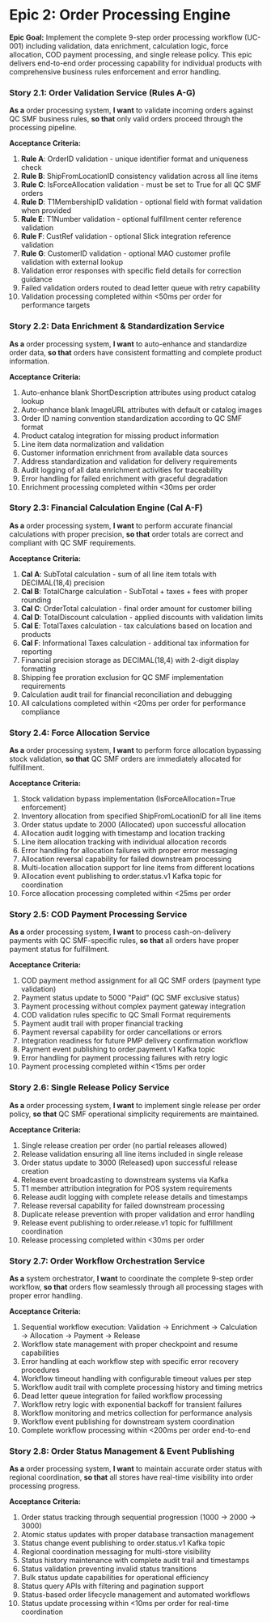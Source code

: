 # Epic 2: Order Processing Engine

**Epic Goal:** Implement the complete 9-step order processing workflow (UC-001) including validation, data enrichment, calculation logic, force allocation, COD payment processing, and single release policy. This epic delivers end-to-end order processing capability for individual products with comprehensive business rules enforcement and error handling.

### Story 2.1: Order Validation Service (Rules A-G)

**As a** order processing system,
**I want** to validate incoming orders against QC SMF business rules,
**so that** only valid orders proceed through the processing pipeline.

**Acceptance Criteria:**
1. **Rule A**: OrderID validation - unique identifier format and uniqueness check
2. **Rule B**: ShipFromLocationID consistency validation across all line items
3. **Rule C**: IsForceAllocation validation - must be set to True for all QC SMF orders
4. **Rule D**: T1MembershipID validation - optional field with format validation when provided
5. **Rule E**: T1Number validation - optional fulfillment center reference validation
6. **Rule F**: CustRef validation - optional Slick integration reference validation
7. **Rule G**: CustomerID validation - optional MAO customer profile validation with external lookup
8. Validation error responses with specific field details for correction guidance
9. Failed validation orders routed to dead letter queue with retry capability
10. Validation processing completed within <50ms per order for performance targets

### Story 2.2: Data Enrichment & Standardization Service

**As a** order processing system,
**I want** to auto-enhance and standardize order data,
**so that** orders have consistent formatting and complete product information.

**Acceptance Criteria:**
1. Auto-enhance blank ShortDescription attributes using product catalog lookup
2. Auto-enhance blank ImageURL attributes with default or catalog images
3. Order ID naming convention standardization according to QC SMF format
4. Product catalog integration for missing product information
5. Line item data normalization and validation
6. Customer information enrichment from available data sources
7. Address standardization and validation for delivery requirements
8. Audit logging of all data enrichment activities for traceability
9. Error handling for failed enrichment with graceful degradation
10. Enrichment processing completed within <30ms per order

### Story 2.3: Financial Calculation Engine (Cal A-F)

**As a** order processing system,
**I want** to perform accurate financial calculations with proper precision,
**so that** order totals are correct and compliant with QC SMF requirements.

**Acceptance Criteria:**
1. **Cal A**: SubTotal calculation - sum of all line item totals with DECIMAL(18,4) precision
2. **Cal B**: TotalCharge calculation - SubTotal + taxes + fees with proper rounding
3. **Cal C**: OrderTotal calculation - final order amount for customer billing
4. **Cal D**: TotalDiscount calculation - applied discounts with validation limits
5. **Cal E**: TotalTaxes calculation - tax calculations based on location and products
6. **Cal F**: Informational Taxes calculation - additional tax information for reporting
7. Financial precision storage as DECIMAL(18,4) with 2-digit display formatting
8. Shipping fee proration exclusion for QC SMF implementation requirements
9. Calculation audit trail for financial reconciliation and debugging
10. All calculations completed within <20ms per order for performance compliance

### Story 2.4: Force Allocation Service

**As a** order processing system,
**I want** to perform force allocation bypassing stock validation,
**so that** QC SMF orders are immediately allocated for fulfillment.

**Acceptance Criteria:**
1. Stock validation bypass implementation (IsForceAllocation=True enforcement)
2. Inventory allocation from specified ShipFromLocationID for all line items
3. Order status update to 2000 (Allocated) upon successful allocation
4. Allocation audit logging with timestamp and location tracking
5. Line item allocation tracking with individual allocation records
6. Error handling for allocation failures with proper error messaging
7. Allocation reversal capability for failed downstream processing
8. Multi-location allocation support for line items from different locations
9. Allocation event publishing to order.status.v1 Kafka topic for coordination
10. Force allocation processing completed within <25ms per order

### Story 2.5: COD Payment Processing Service

**As a** order processing system,
**I want** to process cash-on-delivery payments with QC SMF-specific rules,
**so that** all orders have proper payment status for fulfillment.

**Acceptance Criteria:**
1. COD payment method assignment for all QC SMF orders (payment type validation)
2. Payment status update to 5000 "Paid" (QC SMF exclusive status)
3. Payment processing without complex payment gateway integration
4. COD validation rules specific to QC Small Format requirements
5. Payment audit trail with proper financial tracking
6. Payment reversal capability for order cancellations or errors
7. Integration readiness for future PMP delivery confirmation workflow
8. Payment event publishing to order.payment.v1 Kafka topic
9. Error handling for payment processing failures with retry logic
10. Payment processing completed within <15ms per order

### Story 2.6: Single Release Policy Service

**As a** order processing system,
**I want** to implement single release per order policy,
**so that** QC SMF operational simplicity requirements are maintained.

**Acceptance Criteria:**
1. Single release creation per order (no partial releases allowed)
2. Release validation ensuring all line items included in single release
3. Order status update to 3000 (Released) upon successful release creation
4. Release event broadcasting to downstream systems via Kafka
5. T1 member attribution integration for POS system requirements
6. Release audit logging with complete release details and timestamps
7. Release reversal capability for failed downstream processing
8. Duplicate release prevention with proper validation and error handling
9. Release event publishing to order.release.v1 topic for fulfillment coordination
10. Release processing completed within <30ms per order

### Story 2.7: Order Workflow Orchestration Service

**As a** system orchestrator,
**I want** to coordinate the complete 9-step order workflow,
**so that** orders flow seamlessly through all processing stages with proper error handling.

**Acceptance Criteria:**
1. Sequential workflow execution: Validation → Enrichment → Calculation → Allocation → Payment → Release
2. Workflow state management with proper checkpoint and resume capabilities
3. Error handling at each workflow step with specific error recovery procedures
4. Workflow timeout handling with configurable timeout values per step
5. Workflow audit trail with complete processing history and timing metrics
6. Dead letter queue integration for failed workflow processing
7. Workflow retry logic with exponential backoff for transient failures
8. Workflow monitoring and metrics collection for performance analysis
9. Workflow event publishing for downstream system coordination
10. Complete workflow processing within <200ms per order end-to-end

### Story 2.8: Order Status Management & Event Publishing

**As a** order processing system,
**I want** to maintain accurate order status with regional coordination,
**so that** all stores have real-time visibility into order processing progress.

**Acceptance Criteria:**
1. Order status tracking through sequential progression (1000 → 2000 → 3000)
2. Atomic status updates with proper database transaction management
3. Status change event publishing to order.status.v1 Kafka topic
4. Regional coordination messaging for multi-store visibility
5. Status history maintenance with complete audit trail and timestamps
6. Status validation preventing invalid status transitions
7. Bulk status update capabilities for operational efficiency
8. Status query APIs with filtering and pagination support
9. Status-based order lifecycle management and automated workflows
10. Status update processing within <10ms per order for real-time coordination
